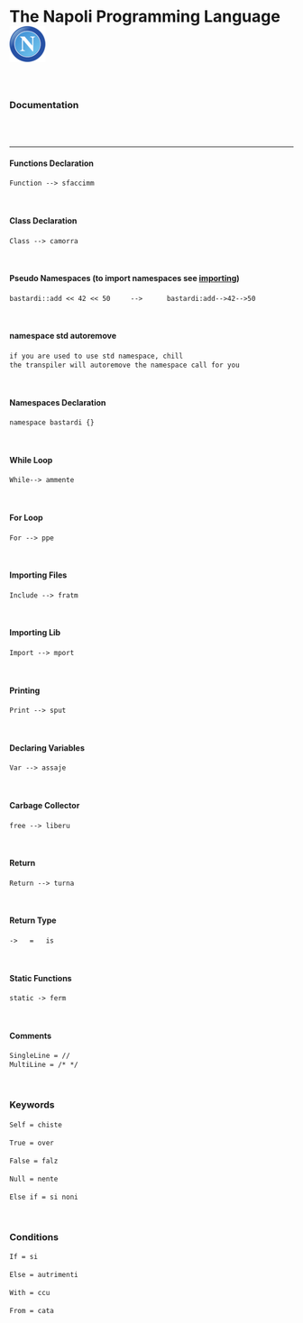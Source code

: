 # The Napoli Programming Language ![Logo](https://github.com/UnityTheCoder/NapoliProgrammingLanguge/blob/main/assets/nnapoli.png?raw=true)


<br>

### Documentation



<br>

<br>

***

#### Functions Declaration

	Function --> sfaccimm
	
	
<br>

#### Class Declaration

	Class --> camorra
	
<br>


#### Pseudo Namespaces (to import namespaces see [importing](https://github.com/UnityTheCoder/NapoliProgrammingLanguge/blob/main/doc/README.md#importing-files))

	bastardi::add << 42 << 50     -->      bastardi:add-->42-->50
	
<br>

#### namespace std autoremove

	if you are used to use std namespace, chill
	the transpiler will autoremove the namespace call for you
	
<br>

#### Namespaces Declaration

	namespace bastardi {}
	
<br>

#### While Loop
	While--> ammente
	
<br>

#### For Loop

	For --> ppe
	
<br>

#### Importing Files

	Include --> fratm
	
	
<br>

#### Importing Lib

	Import --> mport
	
	
<br>

#### Printing

	Print --> sput
	
	
<br>

#### Declaring Variables

	Var --> assaje
	
	
<br>

#### Carbage Collector

	free --> liberu
	
	
<br>

#### Return

	Return --> turna
	
	
<br>

#### Return Type

	->   =   is
	
	
<br>

#### Static Functions

	static -> ferm
	
	
<br>


#### Comments

	SingleLine = //
	MultiLine = /* */
	
	
<br>

### Keywords

	Self = chiste
	
	True = over
	
	False = falz
	
	Null = nente
	
	Else if = si noni
	
	
<br>

### Conditions

	If = si
	
	Else = autrimenti
	
	With = ccu
	
	From = cata
	

